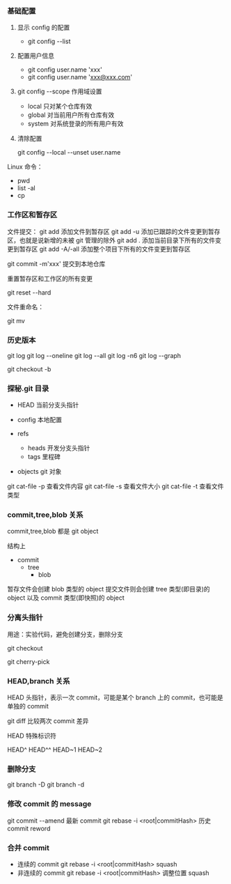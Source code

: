 ### 基础配置

1. 显示 config 的配置

   - git config --list

2. 配置用户信息

   - git config user.name 'xxx'
   - git config user.name 'xxx@xxx.com'

3. git config --scope 作用域设置

   - local 只对某个仓库有效
   - global 对当前用户所有仓库有效
   - system 对系统登录的所有用户有效

4. 清除配置

   git config --local --unset user.name

Linux 命令：

- pwd
- list -al
- cp

### 工作区和暂存区

文件提交：
git add <file> 添加文件到暂存区
git add -u 添加已跟踪的文件变更到暂存区，也就是说新增的未被 git 管理的除外
git add . 添加当前目录下所有的文件变更到暂存区
git add -A/-all 添加整个项目下所有的文件变更到暂存区

git commit -m'xxx' 提交到本地仓库

重置暂存区和工作区的所有变更

git reset --hard

文件重命名：

git mv <sourcefile> <destfile>

### 历史版本

git log
git log --oneline
git log --all
git log -n6
git log --graph

git checkout -b <branch>

### 探秘.git 目录

- HEAD 当前分支头指针

- config 本地配置

- refs

  - heads 开发分支头指针
  - tags 里程碑

- objects git 对象

git cat-file -p 查看文件内容
git cat-file -s 查看文件大小
git cat-file -t 查看文件类型

### commit,tree,blob 关系

commit,tree,blob 都是 git object

结构上

- commit
  - tree
    - blob

暂存文件会创建 blob 类型的 object
提交文件则会创建 tree 类型(即目录)的 object 以及 commit 类型(即快照)的 object

### 分离头指针

用途：实验代码，避免创建分支，删除分支

git checkout <xxxx>

git cherry-pick <commitHash>

### HEAD,branch 关系

HEAD 头指针，表示一次 commit，可能是某个 branch 上的 commit，也可能是单独的 commit

git diff <commitHash> <commitHash> 比较两次 commit 差异

HEAD 特殊标识符

HEAD^ HEAD^^
HEAD~1 HEAD~2

### 删除分支

git branch -D <branch-name>
git branch -d <branch-name>

### 修改 commit 的 message

git commit --amend 最新 commit
git rebase -i <root|commitHash> 历史 commit
reword

### 合并 commit

- 连续的 commit
  git rebase -i <root|commitHash>
  squash
- 非连续的 commit
  git rebase -i <root|commitHash>
  调整位置
  squash

### 